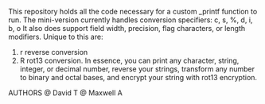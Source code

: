 This repository holds all the code necessary for a custom _printf function to run.
The  mini-version currently handles conversion specifiers: c, s, %, d, i, b, o
It also does support field width, precision, flag characters, or length modifiers. 
Unique to this are:
1. r reverse conversion
2. R rot13 conversion. 
In essence, you can print any character, string, integer, or decimal number, reverse your strings,
transform any number to binary and octal bases, and encrypt your string with rot13 encryption.

AUTHORS
@ David T
@ Maxwell A
